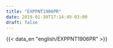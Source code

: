 ```yaml
---
title: "EXPPNT1906PR"
date: 2019-01-30T17:14:49-03:00
draft: false
---
```


{{< data_en "english/EXPPNT1906PR" >}}